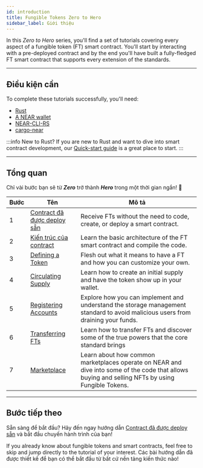 ```yaml
---
id: introduction
title: Fungible Tokens Zero to Hero
sidebar_label: Giới thiệu
---
```


In this _Zero to Hero_ series, you'll find a set of tutorials covering every aspect of a fungible token (FT) smart contract. You'll start by interacting with a pre-deployed contract and by the end you'll have built a fully-fledged FT smart contract that supports every extension of the standards.

---

## Điều kiện cần

To complete these tutorials successfully, you'll need:

- [Rust](/build/smart-contracts/quickstart#prerequisites)
- [A NEAR wallet](https://testnet.mynearwallet.com)
- [NEAR-CLI-RS](../../4.tools/cli.md#install)
- [cargo-near](https://github.com/near/cargo-near)

:::info New to Rust?
If you are new to Rust and want to dive into smart contract development, our [Quick-start guide](../../2.build/2.smart-contracts/quickstart.md) is a great place to start.
:::

---

## Tổng quan

Chỉ vài bước bạn sẽ từ **_Zero_** trở thành **_Hero_** trong một thời gian ngắn! 💪

| Bước | Tên                                                                | Mô tả                                                                                                                                            |
| ---- | ------------------------------------------------------------------ | ------------------------------------------------------------------------------------------------------------------------------------------------ |
| 1    | [Contract đã được deploy sẵn](/tutorials/fts/predeployed-contract) | Receive FTs without the need to code, create, or deploy a smart contract.                                                                        |
| 2    | [Kiến trúc của contract](/tutorials/fts/skeleton)                  | Learn the basic architecture of the FT smart contract and compile the code.                                                                      |
| 3    | [Defining a Token](/tutorials/fts/defining-a-token)                | Flesh out what it means to have a FT and how you can customize your own.                                                                         |
| 4    | [Circulating Supply](/tutorials/fts/circulating-supply)            | Learn how to create an initial supply and have the token show up in your wallet.                                                                 |
| 5    | [Registering Accounts](/tutorials/fts/registering-accounts)        | Explore how you can implement and understand the storage management standard to avoid malicious users from draining your funds.                  |
| 6    | [Transferring FTs](/tutorials/fts/transfers)                       | Learn how to transfer FTs and discover some of the true powers that the core standard brings                                                     |
| 7    | [Marketplace](/tutorials/fts/marketplace)                          | Learn about how common marketplaces operate on NEAR and dive into some of the code that allows buying and selling NFTs by using Fungible Tokens. |


<!--
1. [Events](/tutorials/fts/events): in this tutorial you'll explore the events extension, allowing the contract to react on certain events.
1. [Marketplace](/tutorials/fts/marketplace): in the last tutorial you'll be exploring some key aspects of the marketplace contract.
-->

---

## Bước tiếp theo

Sẵn sàng để bắt đầu? Hãy đến ngay hướng dẫn [Contract đã được deploy sẵn](/tutorials/fts/predeployed-contract) và bắt đầu chuyến hành trình của bạn!

If you already know about fungible tokens and smart contracts, feel free to skip and jump directly to the tutorial of your interest. Các bài hướng dẫn đã được thiết kế để bạn có thể bắt đầu từ bất cứ nền tảng kiến thức nào!
